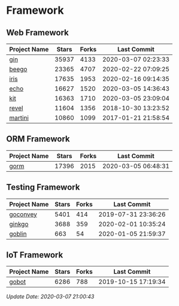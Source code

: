 # Framework

## Web Framework

| Project Name | Stars | Forks | Last Commit |
| ------------ | ----- | ----- | ----------- |
| [gin](https://github.com/gin-gonic/gin) | 35937 | 4133 | 2020-03-07 02:23:33 |
| [beego](https://github.com/astaxie/beego) | 23365 | 4707 | 2020-02-22 07:09:25 |
| [iris](https://github.com/kataras/iris) | 17635 | 1953 | 2020-02-16 09:14:35 |
| [echo](https://github.com/labstack/echo) | 16627 | 1520 | 2020-03-05 14:36:43 |
| [kit](https://github.com/go-kit/kit) | 16363 | 1710 | 2020-03-05 23:09:04 |
| [revel](https://github.com/revel/revel) | 11604 | 1356 | 2018-10-30 13:23:52 |
| [martini](https://github.com/go-martini/martini) | 10860 | 1099 | 2017-01-21 21:58:54 |

## ORM Framework

| Project Name | Stars | Forks | Last Commit |
| ------------ | ----- | ----- | ----------- |
| [gorm](https://github.com/jinzhu/gorm) | 17396 | 2015 | 2020-03-05 06:48:31 |

## Testing Framework

| Project Name | Stars | Forks | Last Commit |
| ------------ | ----- | ----- | ----------- |
| [goconvey](https://github.com/smartystreets/goconvey) | 5401 | 414 | 2019-07-31 23:36:26 |
| [ginkgo](https://github.com/onsi/ginkgo) | 3688 | 359 | 2020-02-01 10:35:24 |
| [goblin](https://github.com/franela/goblin) | 663 | 54 | 2020-01-05 21:59:37 |

## IoT Framework

| Project Name | Stars | Forks | Last Commit |
| ------------ | ----- | ----- | ----------- |
| [gobot](https://github.com/hybridgroup/gobot) | 6286 | 788 | 2019-10-15 17:19:34 |

*Update Date: 2020-03-07 21:00:43*
